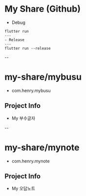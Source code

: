 # My Share (Github)
- Debug
```
flutter run
---
- Release
---
flutter run --release
```
--
# my-share/mybusu
- com.henry.mybusu

## Project Info
- My 부수글자

--
# my-share/mynote
- com.henry.mynote

## Project Info
- My 오답노트


